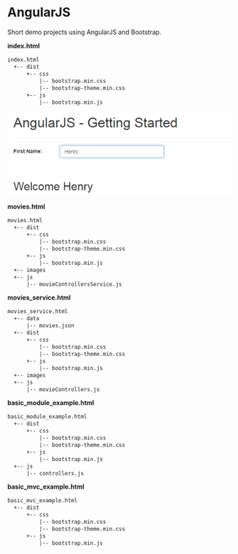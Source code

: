 # AngularJS 

Short demo projects using AngularJS and Bootstrap.

**index.html**

	index.html
	  +-- dist
          +-- css
              |-- bootstrap.min.css
              |-- bootstrap-theme.min.css
          +-- js
              |-- bootstrap.min.js

![Getting Started](/screen-shots/angular-getting-started.png "Getting Started")

**movies.html**

	movies.html
	  +-- dist
          +-- css
              |-- bootstrap.min.css
              |-- bootstrap-theme.min.css
          +-- js
              |-- bootstrap.min.js
      +-- images
      +-- js
          |-- movieControllersService.js

**movies_service.html**

	movies_service.html
      +-- data
          |-- movies.json
	  +-- dist
          +-- css
              |-- bootstrap.min.css
              |-- bootstrap-theme.min.css
          +-- js
              |-- bootstrap.min.js
      +-- images
      +-- js
          |-- movieControllers.js

**basic\_module\_example.html**

	basic_module_example.html
	  +-- dist
          +-- css
              |-- bootstrap.min.css
              |-- bootstrap-theme.min.css
          +-- js
              |-- bootstrap.min.js
      +-- js
          |-- controllers.js

**basic\_mvc\_example.html**

	basic_mvc_example.html
	  +-- dist
          +-- css
              |-- bootstrap.min.css
              |-- bootstrap-theme.min.css
          +-- js
              |-- bootstrap.min.js

